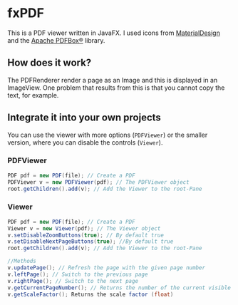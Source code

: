 # fxPDF
This is a PDF viewer written in JavaFX. I used icons from [MaterialDesign](https://material.io/resources/icons/) 
and the [Apache PDFBox®](https://pdfbox.apache.org/) library.
## How does it work?
The PDFRenderer render a page as an Image and this is displayed in an ImageView. One problem that results from this is that you cannot copy the text, for example.
## Integrate it into your own projects
You can use the viewer with more options (`PDFViewer`) or the smaller version, where you can disable the controls (`Viewer`).
### PDFViewer
```java
PDF pdf = new PDF(file); // Create a PDF 
PDFViewer v = new PDFViewer(pdf); // The PDFViewer object
root.getChildren().add(v); // Add the Viewer to the root-Pane
```
### Viewer
```java
PDF pdf = new PDF(file); // Create a PDF 
Viewer v = new Viewer(pdf); // The Viewer object
v.setDisableZoomButtons(true); // By default true
v.setDisableNextPageButtons(true); //By default true
root.getChildren().add(v); // Add the Viewer to the root-Pane
```
```java
//Methods
v.updatePage(); // Refresh the page with the given page number
v.leftPage(); // Switch to the previous page
v.rightPage(); // Switch to the next page
v.getCurrentPageNumber(); // Returns the number of the current visible page
v.getScaleFactor(); Returns the scale factor (float)
```
